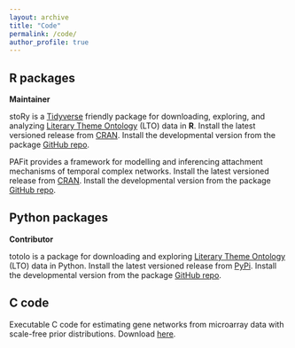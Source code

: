 ```yaml
---
layout: archive
title: "Code"
permalink: /code/
author_profile: true
---
```


R packages
------

**Maintainer**

stoRy is a [Tidyverse](https://www.tidyverse.org) friendly package for downloading, exploring, and analyzing [Literary Theme Ontology](https://www.themeontology.org/) (LTO) data in **R**. Install the latest versioned release from [CRAN](https://cran.r-project.org/web/packages/stoRy/index.html). Install the developmental version from the package [GitHub repo](https://github.com/theme-ontology/stoRy).

PAFit provides a framework for modelling and inferencing attachment mechanisms of temporal complex networks. Install the latest versioned release from [CRAN](https://cran.r-project.org/web/packages/PAFit/index.html). Install the developmental version from the package [GitHub repo](https://github.com/theme-ontology/python-totolo/tree/main).

Python packages
------

**Contributor**

totolo is a package for downloading and exploring [Literary Theme Ontology](https://www.themeontology.org/) (LTO) data in Python. Install the latest versioned release from [PyPi](https://pypi.org/project/totolo/). Install the developmental version from the package [GitHub repo](https://github.com/theme-ontology/stoRy).


C code
------

Executable C code for estimating gene networks from microarray data with scale-free prior distributions. Download [here](https://www.dropbox.com/s/8scfmksf7qb0u5k/MH-sampler_code.zip?dl=0).
